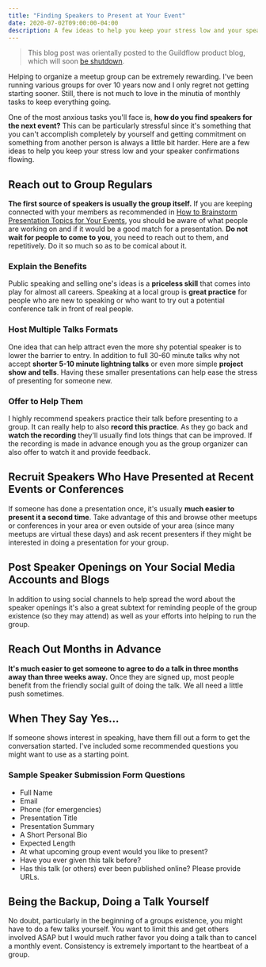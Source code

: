 ```yaml
---
title: "Finding Speakers to Present at Your Event"
date: 2020-07-02T09:00:00-04:00
description: A few ideas to help you keep your stress low and your speaker confirmations flowing.
---
```


> This blog post was orientally posted to the Guildflow product blog, which will soon [be shutdown](/posts/2021/10/guildflow-shutdown/).

Helping to organize a meetup group can be extremely rewarding. I've been running various groups for over 10 years now and I only regret not getting starting sooner. Still, there is not much to love in the minutia of monthly tasks to keep everything going.

One of the most anxious tasks you'll face is, **how do you find speakers for the next event?** This can be particularly stressful since it's something that you can't accomplish completely by yourself and getting commitment on something from another person is always a little bit harder. Here are a few ideas to help you keep your stress low and your speaker confirmations flowing.

## Reach out to Group Regulars

**The first source of speakers is usually the group itself.** If you are keeping connected with your members as recommended in [How to Brainstorm Presentation Topics for Your Events](/posts/2020/6/how-to-brainstorm-presentation-topics-for-your-events/), you should be aware of what people are working on and if it would be a good match for a presentation. **Do not wait for people to come to you**, you need to reach out to them, and repetitively. Do it so much so as to be comical about it.

### Explain the Benefits

Public speaking and selling one's ideas is a **priceless skill** that comes into play for almost all careers. Speaking at a local group is **great practice** for people who are new to speaking or who want to try out a potential conference talk in front of real people.

### Host Multiple Talks Formats

One idea that can help attract even the more shy potential speaker is to lower the barrier to entry. In addition to full 30-60 minute talks why not accept **shorter 5-10 minute lightning talks** or even more simple **project show and tells**. Having these smaller presentations can help ease the stress of presenting for someone new.

### Offer to Help Them

I highly recommend speakers practice their talk before presenting to a group. It can really help to also **record this practice**. As they go back and **watch the recording** they'll usually find lots things that can be improved. If the recording is made in advance enough you as the group organizer can also offer to watch it and provide feedback.

## Recruit Speakers Who Have Presented at Recent Events or Conferences

If someone has done a presentation once, it's usually **much easier to present it a second time**. Take advantage of this and browse other meetups or conferences in your area or even outside of your area (since many meetups are virtual these days) and ask recent presenters if they might be interested in doing a presentation for your group.

## Post Speaker Openings on Your Social Media Accounts and Blogs

In addition to using social channels to help spread the word about the speaker openings it's also a great subtext for reminding people of the group existence (so they may attend) as well as your efforts into helping to run the group.

## Reach Out Months in Advance

**It's much easier to get someone to agree to do a talk in three months away than three weeks away.** Once they are signed up, most people benefit from the friendly social guilt of doing the talk. We all need a little push sometimes.

## When They Say Yes...

If someone shows interest in speaking, have them fill out a form to get the conversation started. I've included some recommended questions you might want to use as a starting point.

### Sample Speaker Submission Form Questions

- Full Name
- Email
- Phone (for emergencies)
- Presentation Title
- Presentation Summary
- A Short Personal Bio
- Expected Length
- At what upcoming group event would you like to present?
- Have you ever given this talk before?
- Has this talk (or others) ever been published online? Please provide URLs.

## Being the Backup, Doing a Talk Yourself

No doubt, particularly in the beginning of a groups existence, you might have to do a few talks yourself. You want to limit this and get others involved ASAP but I would much rather favor you doing a talk than to cancel a monthly event. Consistency is extremely important to the heartbeat of a group.
